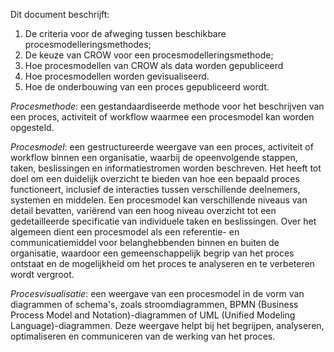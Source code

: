 Dit document beschrijft: 
1. De criteria voor de afweging tussen beschikbare procesmodelleringsmethodes;
2. De keuze van CROW voor een procesmodelleringsmethode;
3. Hoe procesmodellen van CROW als data worden gepubliceerd
4. Hoe procesmodellen worden gevisualiseerd.
5. Hoe de onderbouwing van een proces gepubliceerd wordt.

<p><dfn data-lt="Procesmodelleringsmethode">Procesmethode</dfn>: een gestandaardiseerde methode voor het beschrijven van een proces, activiteit of workflow waarmee een procesmodel kan worden opgesteld.</p>


<p><dfn data-lt="Procesmodel">Procesmodel</dfn>: een gestructureerde weergave van een proces, activiteit of workflow binnen een organisatie, waarbij de opeenvolgende stappen, taken, beslissingen en informatiestromen worden beschreven. Het heeft tot doel om een duidelijk overzicht te bieden van hoe een bepaald proces functioneert, inclusief de interacties tussen verschillende deelnemers, systemen en middelen. Een procesmodel kan verschillende niveaus van detail bevatten, variërend van een hoog niveau overzicht tot een gedetailleerde specificatie van individuele taken en beslissingen. Over het algemeen dient een procesmodel als een referentie- en communicatiemiddel voor belanghebbenden binnen en buiten de organisatie, waardoor een gemeenschappelijk begrip van het proces ontstaat en de mogelijkheid om het proces te analyseren en te verbeteren wordt vergroot.</p>

<p><dfn data-lt="Procesvisualisatie">Procesvisualisatie</dfn>: een weergave van een procesmodel in de vorm van diagrammen of schema's, zoals stroomdiagrammen, BPMN (Business Process Model and Notation)-diagrammen of UML (Unified Modeling Language)-diagrammen. Deze weergave helpt bij het begrijpen, analyseren, optimaliseren en communiceren van de werking van het proces.</p>

